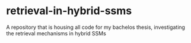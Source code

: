 # retrieval-in-hybrid-ssms
A repository that is housing all code for my bachelos thesis, investigating the retrieval mechanisms in hybrid SSMs
